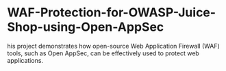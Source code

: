 # WAF-Protection-for-OWASP-Juice-Shop-using-Open-AppSec
his project demonstrates how open-source Web Application Firewall (WAF) tools, such as Open AppSec, can be effectively used to protect  web applications.
